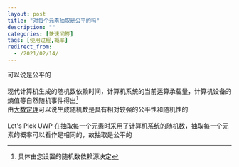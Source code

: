 ```yaml
---
layout: post
title: "对每个元素抽取是公平的吗"
description: ""
categories: [快速问答]
tags: [使用过程,概率] 
redirect_from:
  - /2021/02/14/
---
```


可以说是公平的<br/>
<br/>
现代计算机生成的随机数依赖时间，计算机系统的当前运算承载量，计算机设备的熵值等自然随机事件得出[^1]<br/>
由[大数定理](https://baike.baidu.com/item/%E5%A4%A7%E6%95%B0%E5%AE%9A%E5%BE%8B)可以说生成随机数是具有相对较强的公平性和随机性的<br/>
<br/>
Let's Pick UWP 在抽取每一个元素时采用了计算机系统的随机数，抽取每一个元素的概率可以看作是相同的，故抽取是公平的<br/>

[^1]:具体由您设置的随机数依赖源决定